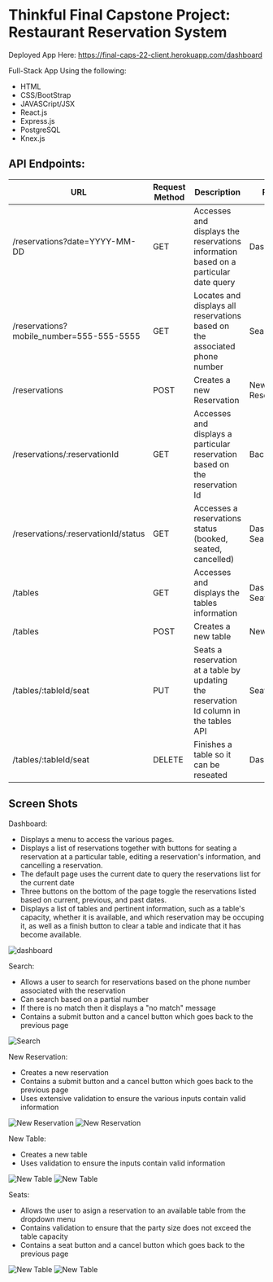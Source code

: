 # Thinkful Final Capstone Project: Restaurant Reservation System

Deployed App Here: https://final-caps-22-client.herokuapp.com/dashboard

Full-Stack App Using the following:
- HTML
- CSS/BootStrap
- JAVASCript/JSX
- React.js
- Express.js
- PostgreSQL
- Knex.js

## API Endpoints:

| URL | Request Method | Description | Page |
| --- | -------------- | ---------------------------------------------------- | ----- |
|/reservations?date=YYYY-MM-DD | GET | Accesses and displays the reservations information based on a particular date query | Dashboard |
| /reservations?mobile_number=555-555-5555 | GET | Locates and displays all reservations based on the associated phone number | Search |
| /reservations | POST | Creates a new Reservation | New Reservation |
| /reservations/:reservationId | GET | Accesses and displays a particular reservation based on the reservation Id | Backend |
| /reservations/:reservationId/status | GET | Accesses a reservations status (booked, seated, cancelled) | Dashboard, Search |
| /tables | GET | Accesses and displays the tables information | Dashboard, Seats |
| /tables | POST | Creates a new table | New Table |
| /tables/:tableId/seat | PUT | Seats a reservation at a table by updating the reservation Id column in the tables API | Seats |
| /tables/:tableId/seat | DELETE | Finishes a table so it can be reseated | Dashboard |

## Screen Shots

Dashboard:

- Displays a menu to access the various pages.
- Displays a list of reservations together with buttons for seating a reservation at a particular table, editing a reservation's information, and cancelling a reservation.
- The default page uses the current date to query the reservations list for the current date
- Three buttons on the bottom of the page toggle the reservations listed based on current, previous, and past dates.
- Displays a list of tables and pertinent information, such as a table's capacity, whether it is available, and which reservation may be occuping it, as well as a finish button to clear a table and indicate that it has become available.


![dashboard](./front-end/src/layout/pictures/us-01-submit-after.png)  

Search:

- Allows a user to search for reservations based on the phone number associated with the reservation
- Can search based on a partial number
- If there is no match then it displays a "no match" message
- Contains a submit button and a cancel button which goes back to the previous page


![Search](./front-end/src/layout/pictures/us-07-search2.png)


New Reservation:

- Creates a new reservation
- Contains a submit button and a cancel button which goes back to the previous page
- Uses extensive validation to ensure the various inputs contain valid information


![New Reservation](./front-end/src/layout/pictures/us-02-reservation-almost-closing-before.png)
![New Reservation](./front-end/src/layout/pictures/us-02-reservation-too-early-after.png)


New Table:

- Creates a new table
- Uses validation to ensure the inputs contain valid information

![New Table](./front-end/src/layout/pictures/us-02-reservation-almost-closing-before.png)
![New Table](./front-end/src/layout/pictures/us-04-omit-capacity-after.png)


Seats:

- Allows the user to asign a reservation to an available table from the dropdown menu
- Contains validation to ensure that the party size does not exceed the table capacity
- Contains a seat button and a cancel button which goes back to the previous page

![New Table](./front-end/src/layout/pictures/us-04-seat-capacity-reservation-submit-after.png)
![New Table](./front-end/src/layout/pictures/us-04-seats.png)
